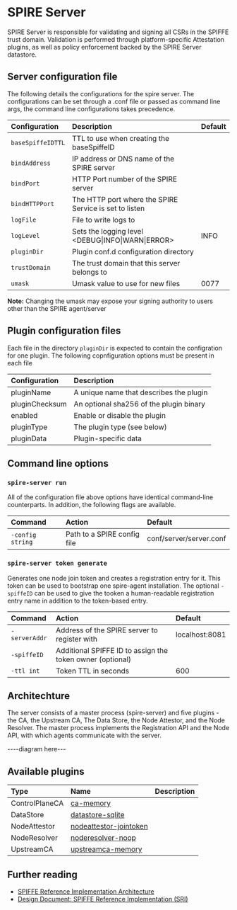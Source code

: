 # SPIRE Server

SPIRE Server is responsible for validating and signing all CSRs in the SPIFFE trust domain.
Validation is performed through platform-specific Attestation plugins, as well as policy enforcement
backed by the SPIRE Server datastore.

## Server configuration file

The following details the configurations for the spire server. The configurations can be set through
a .conf file or passed as command line args, the command line configurations takes precedence.

| Configuration     | Description                                            | Default                       |
|:------------------|:-------------------------------------------------------|:------------------------------|
| `baseSpiffeIDTTL` | TTL to use when creating the baseSpiffeID              |                               |
| `bindAddress`     | IP address or DNS name of the SPIRE server             |                               |
| `bindPort`        | HTTP Port number of the SPIRE server                   |                               |
| `bindHTTPPort`    | The HTTP port where the SPIRE Service is set to listen |                               |
| `logFile`         | File to write logs to                                  |                               |
| `logLevel`        | Sets the logging level \<DEBUG\|INFO\|WARN\|ERROR\>    | INFO                          |
| `pluginDir`       | Plugin conf.d configuration directory                  |                               |
| `trustDomain`     | The trust domain that this server belongs to           |                               |
| `umask`           | Umask value to use for new files                       | 0077                          |

**Note:** Changing the umask may expose your signing authority to users other than the SPIRE
agent/server

## Plugin configuration files

Each file in the directory `pluginDir` is expected to contain the configration for one plugin. The
following copnfiguration options must be present in each file

| Configuration  | Description                             |
|:---------------|:----------------------------------------|
| pluginName     | A unique name that describes the plugin |
| pluginChecksum | An optional sha256 of the plugin binary |
| enabled        | Enable or disable the plugin            |
| pluginType     | The plugin type (see below)             |
| pluginData     | Plugin-specific data                    |

## Command line options

### `spire-server run`

All of the configuration file above options have identical command-line counterparts. In addition, the following flags are available.

| Command          | Action                      | Default                 |
|:-----------------|:----------------------------|:------------------------|
| `-config string` | Path to a SPIRE config file | conf/server/server.conf |

### `spire-server token generate`

Generates one node join token and creates a registration entry for it. This token can be used to
bootstrap one spire-agent installation. The optional `-spiffeID` can be used to give the tooken a
human-readable registration entry name in addition to the token-based entry.

| Command       | Action                                                    | Default        |
|:--------------|:----------------------------------------------------------|:---------------|
| `-serverAddr` | Address of the SPIRE server to register with              | localhost:8081 |
| `-spiffeID`   | Additional SPIFFE ID to assign the token owner (optional) |                |
| `-ttl int`    | Token TTL in seconds                                      | 600            |

## Architechture

The server consists of a master process (spire-server) and five plugins - the CA, the Upstream CA,
The Data Store, the Node Attestor, and the Node Resolver. The master process implements the Registration
API and the Node API, with which agents communicate with the server.

----diagram here---

## Available plugins

| Type           | Name                                                                   | Description |
|:---------------|:-----------------------------------------------------------------------|:------------|
| ControlPlaneCA | [ca-memory](/doc/plugin_server_ca_memory.md)                           |             |
| DataStore      | [datastore-sqlite](/doc/plugin_server_datastore_sqlite.md)             |             |
| NodeAttestor   | [nodeattestor-jointoken](/doc/plugin_server_nodeattestor_jointoken.md) |             |
| NodeResolver   | [noderesolver-noop](/doc/plugin_server_noderesolver_noop.md)           |             |
| UpstreamCA     | [upstreamca-memory](/doc/plugin_server_upstreamca_memory.md)           |             |

## Further reading

* [SPIFFE Reference Implementation Architecture](https://docs.google.com/document/d/1nV8ZbYEATycdFhgjTB619pwIvamzOjU6l0SyBGbzbo4/edit#)
* [Design Document: SPIFFE Reference Implementation (SRI)](https://docs.google.com/document/d/1RZnBfj8I5xs8Yi_BPEKBRp0K3UnIJYTDg_31rfTt4j8/edit#)
